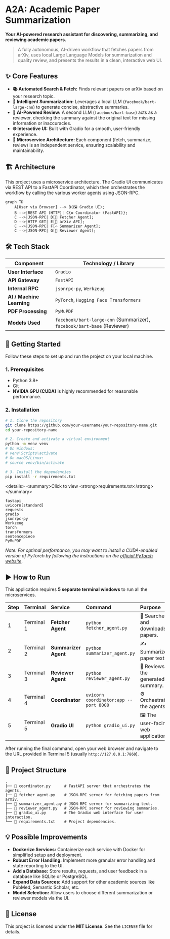# A2A: Academic Paper Summarization


**Your AI-powered research assistant for discovering, summarizing, and reviewing academic papers.**



> A fully autonomous, AI-driven workflow that fetches papers from arXiv, uses local Large Language Models for summarization and quality review, and presents the results in a clean, interactive web UI.


## ✨ Core Features

  * **📚 Automated Search & Fetch:** Finds relevant papers on arXiv based on your research topic.
  * **🧠 Intelligent Summarization:** Leverages a local LLM (`facebook/bart-large-cnn`) to generate concise, abstractive summaries.
  * **🔎 AI-Powered Review:** A second LLM (`facebook/bart-base`) acts as a reviewer, checking the summary against the original text for missing information or inaccuracies.
  * **🌐 Interactive UI:** Built with Gradio for a smooth, user-friendly experience.
  * **🧩 Microservice Architecture:** Each component (fetch, summarize, review) is an independent service, ensuring scalability and maintainability.

## 🏗️ Architecture

This project uses a microservice architecture. The Gradio UI communicates via REST API to a FastAPI Coordinator, which then orchestrates the workflow by calling the various worker agents using JSON-RPC.

```
graph TD
    A[User via Browser] --> B(🖼️ Gradio UI);
    B -->|REST API (HTTP)| C{⚙️ Coordinator (FastAPI)};
    C -->|JSON-RPC| D[📡 Fetcher Agent];
    D -->|HTTP GET| E[📄 arXiv API];
    C -->|JSON-RPC| F[✍️ Summarizer Agent];
    C -->|JSON-RPC| G[🧐 Reviewer Agent];
```

## 🛠️ Tech Stack

| Component             | Technology / Library                                                              |
| --------------------- | --------------------------------------------------------------------------------- |
| **User Interface** | `Gradio`                                                                          |
| **API Gateway** | `FastAPI`                                                                         |
| **Internal RPC** | `jsonrpc-py`, `Werkzeug`                                                          |
| **AI / Machine Learning** | `PyTorch`, `Hugging Face Transformers`                                            |
| **PDF Processing** | `PyMuPDF`                                                                         |
| **Models Used** | `facebook/bart-large-cnn` (Summarizer), `facebook/bart-base` (Reviewer)           |

## 🚀 Getting Started

Follow these steps to set up and run the project on your local machine.

### 1\. Prerequisites

  * Python 3.8+
  * Git
  * **NVIDIA GPU (CUDA)** is highly recommended for reasonable performance.

### 2\. Installation

```bash
# 1. Clone the repository
git clone https://github.com/your-username/your-repository-name.git
cd your-repository-name

# 2. Create and activate a virtual environment
python -m venv venv
# On Windows:
# venv\Scripts\activate
# On macOS/Linux:
# source venv/bin/activate

# 3. Install the dependencies
pip install -r requirements.txt
```

\<details\>
\<summary\>Click to view \<strong\>requirements.txt\</strong\>\</summary\>

```text
fastapi
uvicorn[standard]
requests
gradio
jsonrpc-py
Werkzeug
torch
transformers
sentencepiece
PyMuPDF
```

*Note: For optimal performance, you may want to install a CUDA-enabled version of PyTorch by following the instructions on the [official PyTorch website](https://pytorch.org/get-started/locally/).*


## ▶️ How to Run

This application requires **5 separate terminal windows** to run all the microservices.

| Step | Terminal | Service           | Command                                     | Purpose                                     |
| :--- | :------- | :---------------- | :------------------------------------------ | :------------------------------------------ |
| 1    | Terminal 1 | **Fetcher Agent** | `python fetcher_agent.py`                   | 📡 Searches and downloads papers.         |
| 2    | Terminal 2 | **Summarizer Agent**| `python summarizer_agent.py`                | ✍️ Summarizes paper text.                 |
| 3    | Terminal 3 | **Reviewer Agent** | `python reviewer_agent.py`                  | 🧐 Reviews the generated summary.         |
| 4    | Terminal 4 | **Coordinator** | `uvicorn coordinator:app --port 8000`     | ⚙️ Orchestrates the agents.               |
| 5    | Terminal 5 | **Gradio UI** | `python gradio_ui.py`                       | 🖼️ The user-facing web application.       |

After running the final command, open your web browser and navigate to the URL provided in Terminal 5 (usually `http://127.0.0.1:7860`).

## 📂 Project Structure

```
.
├── 📄 coordinator.py      # FastAPI server that orchestrates the agents.
├── 📄 fetcher_agent.py    # JSON-RPC server for fetching papers from arXiv.
├── 📄 summarizer_agent.py # JSON-RPC server for summarizing text.
├── 📄 reviewer_agent.py   # JSON-RPC server for reviewing summaries.
├── 📄 gradio_ui.py        # The Gradio web interface for user interaction.
└── 📄 requirements.txt    # Project dependencies.
```

## 💡 Possible Improvements

  * **Dockerize Services:** Containerize each service with Docker for simplified setup and deployment.
  * **Robust Error Handling:** Implement more granular error handling and state reporting to the UI.
  * **Add a Database:** Store results, requests, and user feedback in a database like SQLite or PostgreSQL.
  * **Expand Data Sources:** Add support for other academic sources like PubMed, Semantic Scholar, etc.
  * **Model Selection:** Allow users to choose different summarization or reviewer models via the UI.

## 📄 License

This project is licensed under the **MIT License**. See the `LICENSE` file for details.
